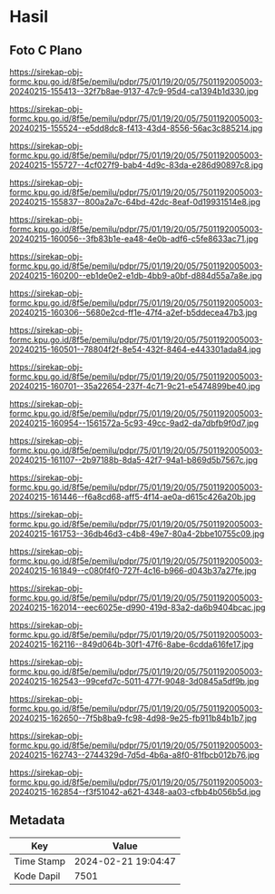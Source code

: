 # Hasil

## Foto C Plano

https://sirekap-obj-formc.kpu.go.id/8f5e/pemilu/pdpr/75/01/19/20/05/7501192005003-20240215-155413--32f7b8ae-9137-47c9-95d4-ca1394b1d330.jpg

https://sirekap-obj-formc.kpu.go.id/8f5e/pemilu/pdpr/75/01/19/20/05/7501192005003-20240215-155524--e5dd8dc8-f413-43d4-8556-56ac3c885214.jpg

https://sirekap-obj-formc.kpu.go.id/8f5e/pemilu/pdpr/75/01/19/20/05/7501192005003-20240215-155727--4cf027f9-bab4-4d9c-83da-e286d90897c8.jpg

https://sirekap-obj-formc.kpu.go.id/8f5e/pemilu/pdpr/75/01/19/20/05/7501192005003-20240215-155837--800a2a7c-64bd-42dc-8eaf-0d19931514e8.jpg

https://sirekap-obj-formc.kpu.go.id/8f5e/pemilu/pdpr/75/01/19/20/05/7501192005003-20240215-160056--3fb83b1e-ea48-4e0b-adf6-c5fe8633ac71.jpg

https://sirekap-obj-formc.kpu.go.id/8f5e/pemilu/pdpr/75/01/19/20/05/7501192005003-20240215-160200--eb1de0e2-e1db-4bb9-a0bf-d884d55a7a8e.jpg

https://sirekap-obj-formc.kpu.go.id/8f5e/pemilu/pdpr/75/01/19/20/05/7501192005003-20240215-160306--5680e2cd-ff1e-47f4-a2ef-b5ddecea47b3.jpg

https://sirekap-obj-formc.kpu.go.id/8f5e/pemilu/pdpr/75/01/19/20/05/7501192005003-20240215-160501--78804f2f-8e54-432f-8464-e443301ada84.jpg

https://sirekap-obj-formc.kpu.go.id/8f5e/pemilu/pdpr/75/01/19/20/05/7501192005003-20240215-160701--35a22654-237f-4c71-9c21-e5474899be40.jpg

https://sirekap-obj-formc.kpu.go.id/8f5e/pemilu/pdpr/75/01/19/20/05/7501192005003-20240215-160954--1561572a-5c93-49cc-9ad2-da7dbfb9f0d7.jpg

https://sirekap-obj-formc.kpu.go.id/8f5e/pemilu/pdpr/75/01/19/20/05/7501192005003-20240215-161107--2b97188b-8da5-42f7-94a1-b869d5b7567c.jpg

https://sirekap-obj-formc.kpu.go.id/8f5e/pemilu/pdpr/75/01/19/20/05/7501192005003-20240215-161446--f6a8cd68-aff5-4f14-ae0a-d615c426a20b.jpg

https://sirekap-obj-formc.kpu.go.id/8f5e/pemilu/pdpr/75/01/19/20/05/7501192005003-20240215-161753--36db46d3-c4b8-49e7-80a4-2bbe10755c09.jpg

https://sirekap-obj-formc.kpu.go.id/8f5e/pemilu/pdpr/75/01/19/20/05/7501192005003-20240215-161849--c080f4f0-727f-4c16-b966-d043b37a27fe.jpg

https://sirekap-obj-formc.kpu.go.id/8f5e/pemilu/pdpr/75/01/19/20/05/7501192005003-20240215-162014--eec6025e-d990-419d-83a2-da6b9404bcac.jpg

https://sirekap-obj-formc.kpu.go.id/8f5e/pemilu/pdpr/75/01/19/20/05/7501192005003-20240215-162116--849d064b-30f1-47f6-8abe-6cdda616fe17.jpg

https://sirekap-obj-formc.kpu.go.id/8f5e/pemilu/pdpr/75/01/19/20/05/7501192005003-20240215-162543--99cefd7c-5011-477f-9048-3d0845a5df9b.jpg

https://sirekap-obj-formc.kpu.go.id/8f5e/pemilu/pdpr/75/01/19/20/05/7501192005003-20240215-162650--7f5b8ba9-fc98-4d98-9e25-fb911b84b1b7.jpg

https://sirekap-obj-formc.kpu.go.id/8f5e/pemilu/pdpr/75/01/19/20/05/7501192005003-20240215-162743--2744329d-7d5d-4b6a-a8f0-81fbcb012b76.jpg

https://sirekap-obj-formc.kpu.go.id/8f5e/pemilu/pdpr/75/01/19/20/05/7501192005003-20240215-162854--f3f51042-a621-4348-aa03-cfbb4b056b5d.jpg


## Metadata

| Key        | Value               |
| ---------- | ------------------- |
| Time Stamp | 2024-02-21 19:04:47 |
| Kode Dapil | 7501                |



